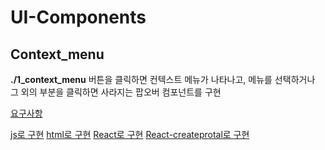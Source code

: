 # UI-Components

## Context_menu

**./1_context_menu**
버튼을 클릭하면 컨텍스트 메뉴가 나타나고, 메뉴를 선택하거나 그 외의 부분을 클릭하면 사라지는 팝오버 컴포넌트를 구현

[요구사항](./1_context-menu/README.md)

[js로 구현](./1_context-menu/question/q1_js/index.js)
[html로 구현](./1_context-menu/question/q3_html-js/index.js)
[React로 구현](./1_context-menu/question/q4_react.js/src/App.js)
[React-createprotal로 구현](./1_context-menu/question/q5_react.js-createportal/src/App.js)

